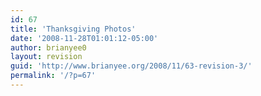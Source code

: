 ```yaml
---
id: 67
title: 'Thanksgiving Photos'
date: '2008-11-28T01:01:12-05:00'
author: brianyee0
layout: revision
guid: 'http://www.brianyee.org/2008/11/63-revision-3/'
permalink: '/?p=67'
---
```


<object classid="clsid:d27cdb6e-ae6d-11cf-96b8-444553540000" codebase="http://download.macromedia.com/pub/shockwave/cabs/flash/swflash.cab#version=6,0,40,0" height="520" width="460"><param name="quality" value="high"></param><param name="scale" value="noscale"></param><param name="flashvars" value="ids=72157610052786685&names=Thanksgiving%202008&userName=brianyee0&userId=41894166420@N01&source=sets&titles=on&displayNotes=on&thumbAutoHide=on&imageSize=medium&vAlign=center&displayZoom=off&vertOffset=0&initialScale=off&bgAlpha=86"></param><param name="src" value="http://www.db798.com/pictobrowser.swf"></param></object>